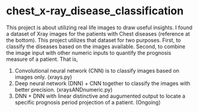 # chest_x-ray_disease_classification

This project is about utilizing real life images to draw useful insights.
I found a dataset of Xray images for the patients with Chest diseases (reference at the bottom).
This project utilizes that dataset for two purposes.
First, to classify the diseases based on the images available.
Second, to combine the image input with other numeric inputs to quantify the prognosis measure of a patient.
That is,
1. Convolutional neural network (CNN) is to classify images based on images only. (xrays.py)
2. Deep neural network (DNN) + CNN together to classify the images with better precision. (xraysANDnumeric.py)
3. DNN + DNN with linear distinctive and augumented output to locate a specific prognosis period projection of a patient. (Ongoing)
